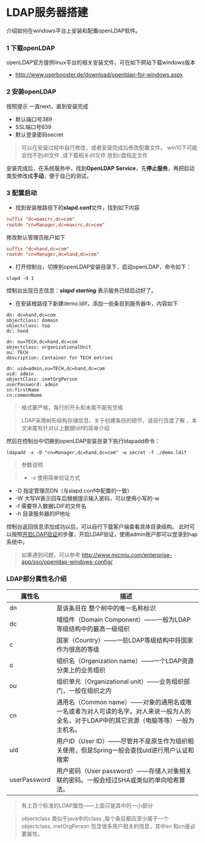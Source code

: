 # LDAP服务器搭建

介绍如何在windows平台上安装和配置openLDAP软件。

### 1 下载openLDAP
openLDAP官方提供linux平台的相关安装文件，可在如下网站下载windows版本
* http://www.userbooster.de/download/openldap-for-windows.aspx

### 2 安装openLDAP
按照提示 一直next，直到安装完成
  * 默认端口号389
  * SSL端口号639
  * 默认登录密码secret

> 可以在安装过程中自行修改，或者安装完成后修改配置文件。
  win10下可能会找不到dll文件 ,请下载相关dll文件 放到c盘指定文件

安装完成后，在系统服务中，找到**OpenLDAP Service**，先**停止服务**，再把启动类型修改成**手动**，便于自己的测试。

### 3 配置启动

* 找到安装根路径下的**slapd.conf**文件，找到如下内容

```conf
suffix "dc=maxcrc,dc=com"
rootdn "cn=Manager,dc=maxcrc,dc=com"
```
修改默认管理员账户如下

```conf
suffix "dc=hand,dc=com"
rootdn "cn=Manager,dc=hand,dc=com"
```

* 打开控制台，切换到openLDAP安装目录下，启动openLDAP，命令如下：

```
slapd -d 1
```
控制台出现日志信息：***slapd starting*** 表示服务已经启动好了。

* 在安装根路径下新建demo.ldif，添加一些条目到服务器中，内容如下

```ldif
dn: dc=hand,dc=com
objectclass: domain
objectclass: top
dc: hand

dn: ou=TECH,dc=hand,dc=com
objectclass: organizationalUnit
ou: TECH
description: Container for TECH entries

dn: uid=admin,ou=TECH,dc=hand,dc=com
uid: admin
objectClass: inetOrgPerson
userPassword: admin
sn:firstName
cn:commonName

```
> 格式要严格，每行的开头和末尾不能有空格

> LDAP采用树形结构存储信息，关于创建条目的细节，请自行百度了解
，本文末尾有针对以上数据ldif的简单介绍

然后在控制台中切换到openLDAP安装目录下执行ldapadd命令：

```
ldapadd -x -D "cn=Manager,dc=hand,dc=com" -w secret -f ./demo.ldif

```
> 参数说明

> * -x 使用简单验证方式
* -D 指定管理员DN（与slapd.conf中配置的一致）
* -W 大写W表示回车后根据提示输入密码，可以使用小写的-w
* -f 需要导入数据LDIF的文件名
* -h 目录服务器的IP地址


控制台返回信息添加成功以后，可以自行下载客户端查看具体目录结构。
此时可以按照[开启LDAP验证](ldap-config.md)的步骤，开启LDAP验证，使用admin账户即可以登录到hap系统中。

> 如果遇到问题，可以参考 http://www.micmiu.com/enterprise-app/sso/openldap-windows-config/


### LDAP部分属性名介绍



|  属性名| 描述 |
| -------- | -------- |
| dn | 是该条目在 整个树中的唯一名称标识  |
| dc | 域组件（Domain Component）——一般为LDAP等级结构中的最高一级组织 |
| c | 国家（Country）——一些LDAP等级结构中将国家作为很高的等级 |
| o | 组织名（Organization name）——一个LDAP资源分类上的业务组织|
| ou |	组织单元（Organizational unit）——业务组织部门，一般在组织之内|
|cn|通用名（Common name）——对象的通用名或唯一名或者为对人可读的名字。对人来说一般为人的全名，对于LDAP中的其它资源（电脑等等）一般为主机名。
| uid | 用户ID（User ID）——尽管并不是原生作为组织相关使用，但是Spring一般会查找uid进行用户认证和搜索 |
| userPassword | 用户密码（User password）——存储人对象相关联的密码。一般会经过SHA或类似的单向哈希算法。|

> 有上百个标准的LDAP属性——上面只是其中的一小部分

> objectclass 类似于java中的class ,每个条目都应至少属于一个objectclass,
inetOrgPerson 包含很多用户相关的信息，其中sn 和cn是必要属性。
